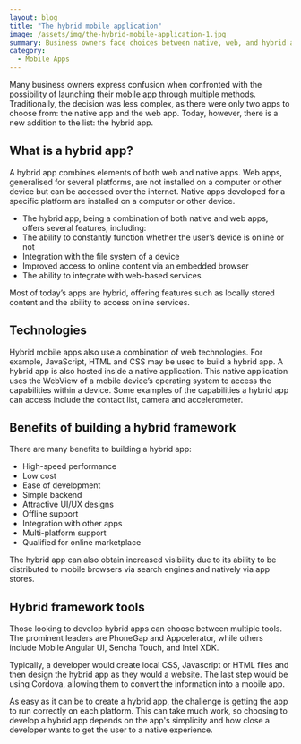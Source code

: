 ```yaml
---
layout: blog
title: "The hybrid mobile application"
image: /assets/img/the-hybrid-mobile-application-1.jpg
summary: Business owners face choices between native, web, and hybrid apps, with hybrids offering versatile, cost-effective, multi-platform solutions.
category:
  - Mobile Apps
---
```


Many business owners express confusion when confronted with the possibility of launching their mobile app through multiple methods. Traditionally, the decision was less complex, as there were only two apps to choose from: the native app and the web app. Today, however, there is a new addition to the list: the hybrid app.

## What is a hybrid app?
A hybrid app combines elements of both web and native apps. Web apps, generalised for several platforms, are not installed on a computer or other device but can be accessed over the internet. Native apps developed for a specific platform are installed on a computer or other device.

- The hybrid app, being a combination of both native and web apps, offers several features, including:
- The ability to constantly function whether the user’s device is online or not
- Integration with the file system of a device
- Improved access to online content via an embedded browser
- The ability to integrate with web-based services
  
Most of today’s apps are hybrid, offering features such as locally stored content and the ability to access online services.

## Technologies
Hybrid mobile apps also use a combination of web technologies. For example, JavaScript, HTML and CSS may be used to build a hybrid app. A hybrid app is also hosted inside a native application. This native application uses the WebView of a mobile device’s operating system to access the capabilities within a device. Some examples of the capabilities a hybrid app can access include the contact list, camera and accelerometer.

## Benefits of building a hybrid framework
There are many benefits to building a hybrid app:

- High-speed performance
- Low cost
- Ease of development
- Simple backend
- Attractive UI/UX designs
- Offline support
- Integration with other apps
- Multi-platform support
- Qualified for online marketplace
  
The hybrid app can also obtain increased visibility due to its ability to be distributed to mobile browsers via search engines and natively via app stores.

## Hybrid framework tools
Those looking to develop hybrid apps can choose between multiple tools. The prominent leaders are PhoneGap and Appcelerator, while others include Mobile Angular UI, Sencha Touch, and Intel XDK.

Typically, a developer would create local CSS, Javascript or HTML files and then design the hybrid app as they would a website. The last step would be using Cordova, allowing them to convert the information into a mobile app.

As easy as it can be to create a hybrid app, the challenge is getting the app to run correctly on each platform. This can take much work, so choosing to develop a hybrid app depends on the app's simplicity and how close a developer wants to get the user to a native experience.

